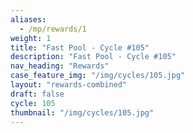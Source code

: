 ```yaml
---
aliases:
  - /mp/rewards/1
weight: 1
title: "Fast Pool - Cycle #105"
description: "Fast Pool - Cycle #105"
nav_heading: "Rewards"
case_feature_img: "/img/cycles/105.jpg"
layout: "rewards-combined"
draft: false
cycle: 105
thumbnail: "/img/cycles/105.jpg"
---
```

